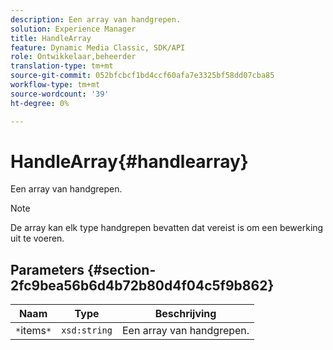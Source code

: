 ```yaml
---
description: Een array van handgrepen.
solution: Experience Manager
title: HandleArray
feature: Dynamic Media Classic, SDK/API
role: Ontwikkelaar,beheerder
translation-type: tm+mt
source-git-commit: 052bfcbcf1bd4ccf60afa7e3325bf58dd07cba85
workflow-type: tm+mt
source-wordcount: '39'
ht-degree: 0%

---
```



# HandleArray{#handlearray}

Een array van handgrepen.

>[!NOTE]
>
>De array kan elk type handgrepen bevatten dat vereist is om een bewerking uit te voeren.

## Parameters {#section-2fc9bea56b6d4b72b80d4f04c5f9b862}

| Naam | Type | Beschrijving |
|---|---|---|
| `*`items`*` | `xsd:string` | Een array van handgrepen. |

